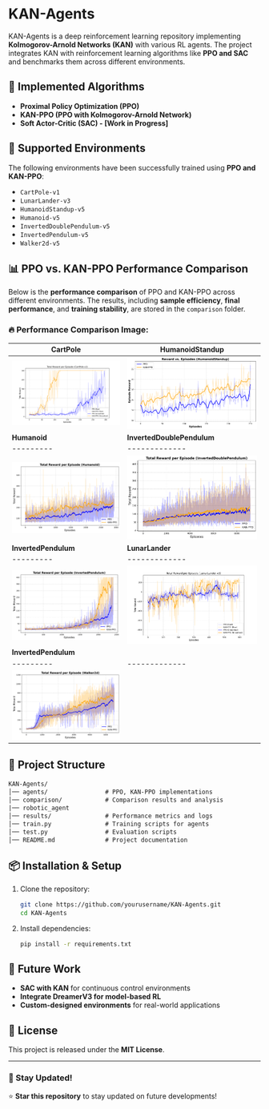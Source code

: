 # KAN-Agents

KAN-Agents is a deep reinforcement learning repository implementing **Kolmogorov-Arnold Networks (KAN)** with various RL agents. The project integrates KAN with reinforcement learning algorithms like **PPO and SAC** and benchmarks them across different environments.

## 📌 Implemented Algorithms
- **Proximal Policy Optimization (PPO)**
- **KAN-PPO (PPO with Kolmogorov-Arnold Network)**
- **Soft Actor-Critic (SAC) - [Work in Progress]**

## 🚀 Supported Environments
The following environments have been successfully trained using **PPO and KAN-PPO**:

- `CartPole-v1`
- `LunarLander-v3`
- `HumanoidStandup-v5`
- `Humanoid-v5`
- `InvertedDoublePendulum-v5`
- `InvertedPendulum-v5`
- `Walker2d-v5`

## 📊 PPO vs. KAN-PPO Performance Comparison
Below is the **performance comparison** of PPO and KAN-PPO across different environments. The results, including **sample efficiency**, **final performance**, and **training stability**, are stored in the `comparison` folder.

### 🔥 Performance Comparison Image:
| **CartPole** | **HumanoidStandup** |
|---------|-------------|
|![App Screenshot](https://github.com/MorningStarTM/KAN-Agents/blob/eec799bbfb12b33e10642b6eb480a1a6b0bc556e/comparison/CartPole-v1_episode_scores.png)|![App Screenshot](https://github.com/MorningStarTM/KAN-Agents/blob/eec799bbfb12b33e10642b6eb480a1a6b0bc556e/comparison/HumanoidStandup_episode_scores.png)
| **Humanoid** | **InvertedDoublePendulum** |
|---------|-------------|
|![App Screenshot](https://github.com/MorningStarTM/KAN-Agents/blob/eec799bbfb12b33e10642b6eb480a1a6b0bc556e/comparison/Humanoid_episode_scores.png)|![App Screenshot](https://github.com/MorningStarTM/KAN-Agents/blob/eec799bbfb12b33e10642b6eb480a1a6b0bc556e/comparison/InvertedDoublePendulum_episode_scores.png)
| **InvertedPendulum** | **LunarLander** |
|---------|-------------|
|![App Screenshot](https://github.com/MorningStarTM/KAN-Agents/blob/eec799bbfb12b33e10642b6eb480a1a6b0bc556e/comparison/InvertedPendulum_episode_scores.png)|![App Screenshot](https://github.com/MorningStarTM/KAN-Agents/blob/eec799bbfb12b33e10642b6eb480a1a6b0bc556e/comparison/LunarLander-v3_episode_scores.png)
| **InvertedPendulum** |
|---------|-------------|
|![App Screenshot](https://github.com/MorningStarTM/KAN-Agents/blob/eec799bbfb12b33e10642b6eb480a1a6b0bc556e/comparison/Walker2d_episode_scores.png)|


## 📂 Project Structure
```
KAN-Agents/
│── agents/                # PPO, KAN-PPO implementations
│── comparison/            # Comparison results and analysis
|── robotic_agent
│── results/               # Performance metrics and logs
│── train.py               # Training scripts for agents
│── test.py                # Evaluation scripts
│── README.md              # Project documentation
```

## 📦 Installation & Setup
1. Clone the repository:
   ```bash
   git clone https://github.com/yourusername/KAN-Agents.git
   cd KAN-Agents
   ```

2. Install dependencies:
   ```bash
   pip install -r requirements.txt
   ```


## 📌 Future Work
- **SAC with KAN** for continuous control environments
- **Integrate DreamerV3 for model-based RL**
- **Custom-designed environments** for real-world applications

## 📜 License
This project is released under the **MIT License**.

---
### 📢 Stay Updated!
⭐ **Star this repository** to stay updated on future developments!



